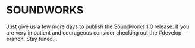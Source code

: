 # SOUNDWORKS

Just give us a few more days to publish the Soundworks 1.0 release.
If you are very impatient and courageous consider checking out the #develop branch.
Stay tuned...
